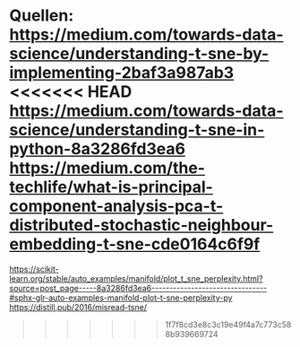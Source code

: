 Quellen:  
https://medium.com/towards-data-science/understanding-t-sne-by-implementing-2baf3a987ab3
<<<<<<< HEAD
https://medium.com/towards-data-science/understanding-t-sne-in-python-8a3286fd3ea6
https://medium.com/the-techlife/what-is-principal-component-analysis-pca-t-distributed-stochastic-neighbour-embedding-t-sne-cde0164c6f9f
=======
https://scikit-learn.org/stable/auto_examples/manifold/plot_t_sne_perplexity.html?source=post_page-----8a3286fd3ea6--------------------------------#sphx-glr-auto-examples-manifold-plot-t-sne-perplexity-py
https://distill.pub/2016/misread-tsne/
>>>>>>> 1f7f8cd3e8c3c19e49f4a7c773c588b939669724
